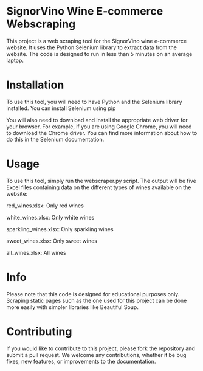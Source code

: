 # SignorVino Wine E-commerce Webscraping

This project is a web scraping tool for the SignorVino wine e-commerce website. It uses the Python Selenium library to extract data from the website. The code is designed to run in less than 5 minutes on an average laptop.

# Installation

To use this tool, you will need to have Python and the Selenium library installed. You can install Selenium using pip

You will also need to download and install the appropriate web driver for your browser. For example, if you are using Google Chrome, you will need to download the Chrome driver. You can find more information about how to do this in the Selenium documentation.

# Usage

To use this tool, simply run the webscraper.py script. The output will be five Excel files containing data on the different types of wines available on the website:

red_wines.xlsx: Only red wines

white_wines.xlsx: Only white wines

sparkling_wines.xlsx: Only sparkling wines

sweet_wines.xlsx: Only sweet wines

all_wines.xlsx: All wines

# Info

Please note that this code is designed for educational purposes only. Scraping static pages such as the one used for this project can be done more easily with simpler libraries like Beautiful Soup.

 # Contributing

If you would like to contribute to this project, please fork the repository and submit a pull request. We welcome any contributions, whether it be bug fixes, new features, or improvements to the documentation.
